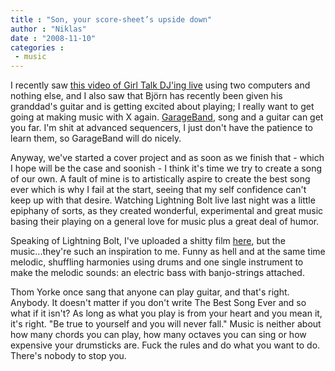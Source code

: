 ```yaml
---
title : "Son, your score-sheet’s upside down"
author : "Niklas"
date : "2008-11-10"
categories : 
 - music
---
```


I recently saw [this video of Girl Talk DJ'ing live](http://www.youtube.com/watch?v=sUVAA1cGREo) using two computers and nothing else, and I also saw that Björn has recently been given his granddad's guitar and is getting excited about playing; I really want to get going at making music with X again. [GarageBand](http://en.wikipedia.org/wiki/GarageBand), song and a guitar can get you far. I'm shit at advanced sequencers, I just don't have the patience to learn them, so GarageBand will do nicely.

Anyway, we've started a cover project and as soon as we finish that - which I hope will be the case and soonish - I think it's time we try to create a song of our own. A fault of mine is to artistically aspire to create the best song ever which is why I fail at the start, seeing that my self confidence can't keep up with that desire. Watching Lightning Bolt live last night was a little epiphany of sorts, as they created wonderful, experimental and great music basing their playing on a general love for music plus a great deal of humor.

Speaking of Lightning Bolt, I've uploaded a shitty film [here](http://www.youtube.com/watch?v=6Ygrc-oiABA), but the music...they're such an inspiration to me. Funny as hell and at the same time melodic, shuffling harmonies using drums and one single instrument to make the melodic sounds: an electric bass with banjo-strings attached.

Thom Yorke once sang that anyone can play guitar, and that's right. Anybody. It doesn't matter if you don't write The Best Song Ever and so what if it isn't? As long as what you play is from your heart and you mean it, it's right. "Be true to yourself and you will never fall." Music is neither about how many chords you can play, how many octaves you can sing or how expensive your drumsticks are. Fuck the rules and do what you want to do. There's nobody to stop you.
